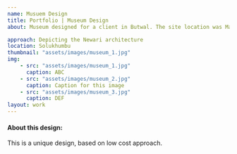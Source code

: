 ```yaml
---
name: Musuem Design
title: Portfolio | Museum Design
about: Museum designed for a client in Butwal. The site location was Manigram, Butwal.

approach: Depicting the Newari architecture
location: Solukhumbu
thumbnail: "assets/images/museum_1.jpg"
img:
    - src: "assets/images/museum_1.jpg"
      caption: ABC
    - src: "assets/images/museum_2.jpg"
      caption: Caption for this image
    - src: "assets/images/museum_3.jpg"
      caption: DEF
layout: work
---
```


#### About this design: 
This is a unique design, based on low cost approach.
